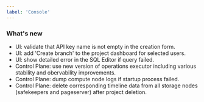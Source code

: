```yaml
---
label: 'Console'
---
```


### What's new

- UI: validate that API key name is not empty in the creation form.
- UI: add 'Create branch' to the project dashboard for selected users.
- UI: show detailed error in the SQL Editor if query failed.
- Control Plane: use new version of operations executor including various stability and obervability improvements.
- Control Plane: dump compute node logs if startup process failed.
- Control Plane: delete corresponding timeline data from all storage nodes (safekeepers and pageserver) after project deletion.
